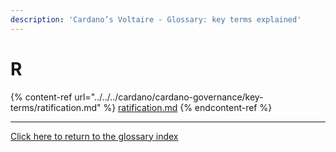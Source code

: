 ```yaml
---
description: 'Cardano’s Voltaire - Glossary: key terms explained'
---
```


# R

{% content-ref url="../../../cardano/cardano-governance/key-terms/ratification.md" %}
[ratification.md](../../../cardano/cardano-governance/key-terms/ratification.md)
{% endcontent-ref %}

***

[Click here to return to the glossary index](../../../cardano/cardano-governance/key-terms/general-glossary/)

